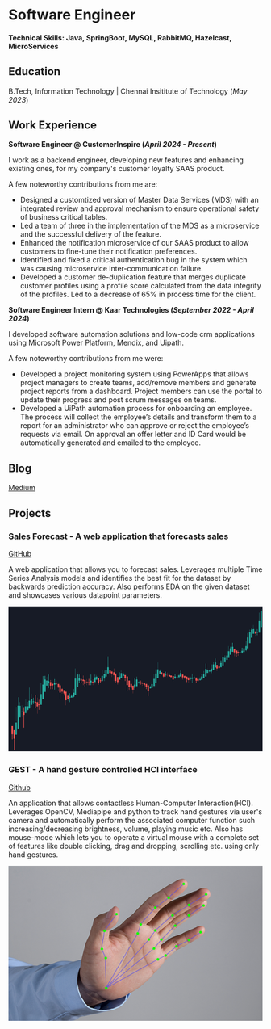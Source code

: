 # Software Engineer

#### Technical Skills: Java, SpringBoot, MySQL, RabbitMQ, Hazelcast, MicroServices

## Education
B.Tech, Information Technology | Chennai Insititute of Technology (_May 2023_)								       		

## Work Experience
**Software Engineer @ CustomerInspire (_April 2024 - Present_)**

I work as a backend engineer, developing new features and enhancing existing ones, for my company's customer loyalty SAAS product. 

A few noteworthy contributions from me are:
- Designed a customtized version of Master Data Services (MDS) with an integrated review and approval mechanism to ensure operational safety of business critical tables.
- Led a team of three in the implementation of the MDS as a microservice and the successful delivery of the feature.
- Enhanced the notification microservice of our SAAS product to allow customers to fine-tune their notification preferences.
- Identified and fixed a critical authentication bug in the system which was causing microservice inter-communication failure.
- Developed a customer de-duplication feature that merges duplicate customer profiles using a profile score
calculated from the data integrity of the profiles. Led to a decrease of 65% in process time for the client.

**Software Engineer Intern @ Kaar Technologies (_September 2022 - April 2024_)**

I developed software automation solutions and low-code crm applications using Microsoft Power Platform, Mendix, and Uipath.

A few noteworthy contributions from me were:
- Developed a project monitoring system using PowerApps that allows project managers to create teams, add/remove
members and generate project reports from a dashboard. Project members can use the portal to update their progress
and post scrum messages on teams.
- Developed a UiPath automation process for onboarding an employee. The process will collect the employee’s details and
transform them to a report for an administrator who can approve or reject the employee’s requests via email. On approval
an offer letter and ID Card would be automatically generated and emailed to the employee.

## Blog
[Medium](https://medium.com/@lkk9701)

## Projects
### Sales Forecast - A web application that forecasts sales
[GitHub](https://github.com/Kishore-97/SalesForecast)

A web application that allows you to forecast sales. Leverages multiple Time Series Analysis models and identifies the best fit for the dataset by backwards prediction accuracy. Also performs EDA on the given dataset and showcases various datapoint parameters.

![SalesForecast](/assets/img/Sales_Forecast.png)

### GEST - A hand gesture controlled HCI interface
[Github](https://github.com/Kishore-97/GEST/tree/master)

An application that allows contactless Human-Computer Interaction(HCI). Leverages OpenCV, Mediapipe and python to track hand gestures via user's camera and automatically perform the associated computer function such increasing/decreasing brightness, volume, playing music etc. 
Also has mouse-mode which lets you to operate a virtual mouse with a complete set of features like double clicking, drag and dropping, scrolling etc. using only hand gestures.

![GitHub](/assets/img/GEST.png)



<!-- ## Publications
 -->


